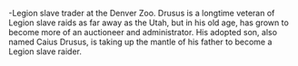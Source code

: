 -Legion slave trader at the Denver Zoo. Drusus is a longtime veteran of Legion slave raids as far away as the Utah, but in his old age, has grown to become more of an auctioneer and administrator. His adopted son, also named Caius Drusus, is taking up the mantle of his father to become a Legion slave raider.
 